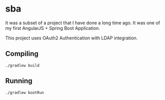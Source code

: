 # sba

It was a subset of a project that I have done a long time ago. It was one of 
my first AngularJS + Spring Boot Application.

This project uses OAuth2 Authentication with LDAP integration.

## Compiling
    
    ./gradlew build

## Running

    ./gradlew bootRun
    
   
    

